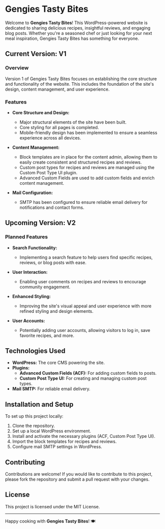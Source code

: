 # Gengies Tasty Bites

Welcome to **Gengies Tasty Bites**! This WordPress-powered website is dedicated to sharing delicious recipes, insightful reviews, and engaging blog posts. Whether you're a seasoned chef or just looking for your next meal inspiration, Gengies Tasty Bites has something for everyone.

## Current Version: V1

### Overview
Version 1 of Gengies Tasty Bites focuses on establishing the core structure and functionality of the website. This includes the foundation of the site's design, content management, and user experience.

### Features
- **Core Structure and Design:**
  - Major structural elements of the site have been built.
  - Core styling for all pages is completed.
  - Mobile-friendly design has been implemented to ensure a seamless experience across all devices.

- **Content Management:**
  - Block templates are in place for the content admin, allowing them to easily create consistent and structured recipes and reviews.
  - Custom post types for recipes and reviews are managed using the Custom Post Type UI plugin.
  - Advanced Custom Fields are used to add custom fields and enrich content management.

- **Mail Configuration:**
  - SMTP has been configured to ensure reliable email delivery for notifications and contact forms.

## Upcoming Version: V2

### Planned Features
- **Search Functionality:**
  - Implementing a search feature to help users find specific recipes, reviews, or blog posts with ease.

- **User Interaction:**
  - Enabling user comments on recipes and reviews to encourage community engagement.
  
- **Enhanced Styling:**
  - Improving the site's visual appeal and user experience with more refined styling and design elements.

- **User Accounts:**
  - Potentially adding user accounts, allowing visitors to log in, save favorite recipes, and more.

## Technologies Used
- **WordPress:** The core CMS powering the site.
- **Plugins:**
  - **Advanced Custom Fields (ACF):** For adding custom fields to posts.
  - **Custom Post Type UI:** For creating and managing custom post types.
- **Mail SMTP:** For reliable email delivery.

## Installation and Setup
To set up this project locally:
1. Clone the repository.
2. Set up a local WordPress environment.
3. Install and activate the necessary plugins (ACF, Custom Post Type UI).
4. Import the block templates for recipes and reviews.
5. Configure mail SMTP settings in WordPress.

## Contributing
Contributions are welcome! If you would like to contribute to this project, please fork the repository and submit a pull request with your changes.

## License
This project is licensed under the MIT License.

---

Happy cooking with **Gengies Tasty Bites**! 🍽️
